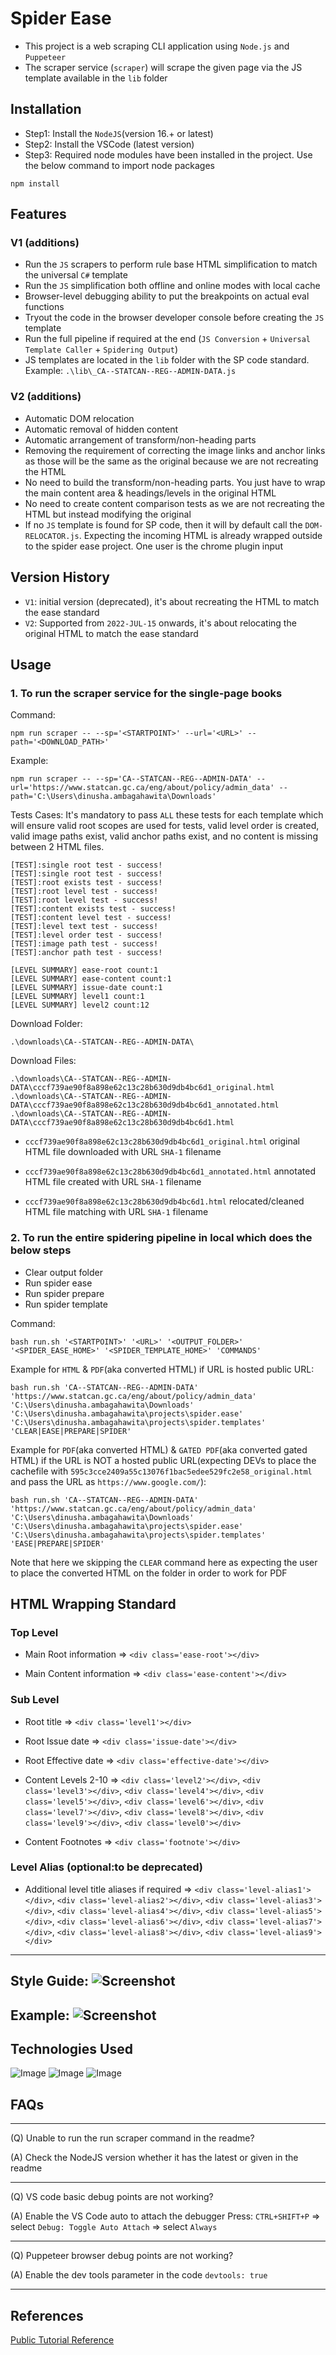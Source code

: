 # Spider Ease
- This project is a web scraping CLI application using `Node.js` and `Puppeteer`
- The scraper service (`scraper`) will scrape the given page via the JS template available in the `lib` folder

## Installation
- Step1: Install the `NodeJS`(version 16.+ or latest)
- Step2: Install the VSCode (latest version)
- Step3: Required node modules have been installed in the project. Use the below command to import node packages

```
npm install
```
## Features
### V1 (additions)
- Run the `JS` scrapers to perform rule base HTML simplification to match the universal `C#` template
- Run the `JS` simplification both offline and online modes with local cache
- Browser-level debugging ability to put the breakpoints on actual eval functions
- Tryout the code in the browser developer console before creating the `JS` template
- Run the full pipeline if required at the end (`JS Conversion` + `Universal Template Caller` + `Spidering Output`)
- JS templates are located in the `lib` folder with the SP code standard. Example: `.\lib\_CA--STATCAN--REG--ADMIN-DATA.js`

### V2 (additions)
- Automatic DOM relocation
- Automatic removal of hidden content
- Automatic arrangement of transform/non-heading parts
- Removing the requirement of correcting the image links and anchor links as those will be the same as the original because we are not recreating the HTML
- No need to build the transform/non-heading parts. You just have to wrap the main content area & headings/levels in the original HTML
- No need to create content comparison tests as we are not recreating the HTML but instead modifying the original
- If no `JS` template is found for SP code, then it will by default call the `DOM-RELOCATOR.js`. Expecting the incoming HTML is already wrapped outside to the spider ease project. One user is the chrome plugin input

## Version History
- `V1`: initial version (deprecated), it's about recreating the HTML to match the ease standard
- `V2`: Supported from `2022-JUL-15` onwards, it's about relocating the original HTML to match the ease standard
 
## Usage

### 1. To run the scraper service for the single-page books

Command:
```
npm run scraper -- --sp='<STARTPOINT>' --url='<URL>' --path='<DOWNLOAD_PATH>'
```

Example:
```
npm run scraper -- --sp='CA--STATCAN--REG--ADMIN-DATA' --url='https://www.statcan.gc.ca/eng/about/policy/admin_data' --path='C:\Users\dinusha.ambagahawita\Downloads'
```

Tests Cases: It's mandatory to pass `ALL` these tests for each template which will ensure valid root scopes are used for tests, valid level order is created, valid image paths exist, valid anchor paths exist, and no content is missing between 2 HTML files.
```
[TEST]:single root test - success!
[TEST]:single root test - success!
[TEST]:root exists test - success!
[TEST]:root level test - success!
[TEST]:root level test - success!
[TEST]:content exists test - success!
[TEST]:content level test - success!
[TEST]:level text test - success!
[TEST]:level order test - success!
[TEST]:image path test - success!
[TEST]:anchor path test - success!

[LEVEL SUMMARY] ease-root count:1
[LEVEL SUMMARY] ease-content count:1
[LEVEL SUMMARY] issue-date count:1
[LEVEL SUMMARY] level1 count:1
[LEVEL SUMMARY] level2 count:12
```

Download Folder:
```
.\downloads\CA--STATCAN--REG--ADMIN-DATA\
```

Download Files:
```
.\downloads\CA--STATCAN--REG--ADMIN-DATA\cccf739ae90f8a898e62c13c28b630d9db4bc6d1_original.html
.\downloads\CA--STATCAN--REG--ADMIN-DATA\cccf739ae90f8a898e62c13c28b630d9db4bc6d1_annotated.html
.\downloads\CA--STATCAN--REG--ADMIN-DATA\cccf739ae90f8a898e62c13c28b630d9db4bc6d1.html
```

- `cccf739ae90f8a898e62c13c28b630d9db4bc6d1_original.html` original HTML file downloaded with URL `SHA-1` filename

- `cccf739ae90f8a898e62c13c28b630d9db4bc6d1_annotated.html` annotated HTML file created with URL `SHA-1` filename

- `cccf739ae90f8a898e62c13c28b630d9db4bc6d1.html` relocated/cleaned HTML file matching with URL `SHA-1` filename

### 2. To run the entire spidering pipeline in local which does the below steps
- Clear output folder
- Run spider ease
- Run spider prepare
- Run spider template

Command:
```
bash run.sh '<STARTPOINT>' '<URL>' '<OUTPUT_FOLDER>' '<SPIDER_EASE_HOME>' '<SPIDER_TEMPLATE_HOME>' 'COMMANDS'
```

Example for `HTML` & `PDF`(aka converted HTML) if URL is hosted public URL:
```
bash run.sh 'CA--STATCAN--REG--ADMIN-DATA' 'https://www.statcan.gc.ca/eng/about/policy/admin_data' 'C:\Users\dinusha.ambagahawita\Downloads' 'C:\Users\dinusha.ambagahawita\projects\spider.ease' 'C:\Users\dinusha.ambagahawita\projects\spider.templates' 'CLEAR|EASE|PREPARE|SPIDER'
```

Example for `PDF`(aka converted HTML) & `GATED PDF`(aka converted gated HTML) if the URL is NOT a hosted public URL(expecting DEVs to place the cachefile with `595c3cce2409a55c13076f1bac5edee529fc2e58_original.html` and pass the URL as `https://www.google.com/`):

```
bash run.sh 'CA--STATCAN--REG--ADMIN-DATA' 'https://www.statcan.gc.ca/eng/about/policy/admin_data' 'C:\Users\dinusha.ambagahawita\Downloads' 'C:\Users\dinusha.ambagahawita\projects\spider.ease' 'C:\Users\dinusha.ambagahawita\projects\spider.templates' 'EASE|PREPARE|SPIDER'
```
Note that here we skipping the `CLEAR` command here as expecting the user to place the converted HTML on the folder in order to work for PDF
## HTML Wrapping Standard
### Top Level
- Main Root information => `<div class='ease-root'></div>`

- Main Content information => `<div class='ease-content'></div>`

### Sub Level
- Root title => `<div class='level1'></div>`

- Root Issue date => `<div class='issue-date'></div>`

- Root Effective date => `<div class='effective-date'></div>`

- Content Levels 2-10 => `<div class='level2'></div>`, `<div class='level3'></div>`, `<div class='level4'></div>`, `<div class='level5'></div>`, `<div class='level6'></div>`, `<div class='level7'></div>`, `<div class='level8'></div>`, `<div class='level9'></div>`, `<div class='level0'></div>`

- Content Footnotes => `<div class='footnote'></div>`

### Level Alias (optional:to be deprecated)
- Additional level title aliases if required =>  `<div class='level-alias1'></div>`, `<div class='level-alias2'></div>`, `<div class='level-alias3'></div>`, `<div class='level-alias4'></div>`, `<div class='level-alias5'></div>`, `<div class='level-alias6'></div>`, `<div class='level-alias7'></div>`, `<div class='level-alias8'></div>`, `<div class='level-alias9'></div>`

---
Style Guide:
![Screenshot](colors.png)
---
Example:
![Screenshot](sample.png)
---

## Technologies Used
![Image](https://static.javatpoint.com/images/javascript/javascript_logo.png)
![Image](https://user-images.githubusercontent.com/10379601/29446482-04f7036a-841f-11e7-9872-91d1fc2ea683.png)
![Image](https://miro.medium.com/max/600/1*AJTB4eViV7eQeOC9uUGABw.png)

## FAQs
---
(Q) Unable to run the run scraper command in the readme?

(A) Check the NodeJS version whether it has the latest or given in the readme

---
(Q) VS code basic debug points are not working?

(A) Enable the VS Code auto to attach the debugger
Press: `CTRL+SHIFT+P` => select `Debug: Toggle Auto Attach` => select `Always`

---
(Q) Puppeteer browser debug points are not working?

(A) Enable the dev tools parameter in the code
`devtools: true`

---

## References
[Public Tutorial Reference](https://www.digitalocean.com/community/tutorials/how-to-scrape-a-website-using-node-js-and-puppeteer)
